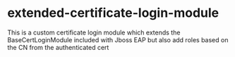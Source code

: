 # extended-certificate-login-module
This is a custom certificate login module which extends the BaseCertLoginModule included with Jboss EAP but also add roles based on the CN from the authenticated cert 
